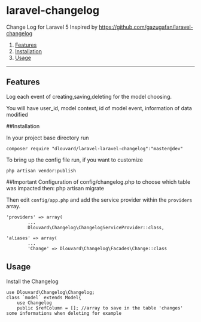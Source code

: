 # laravel-changelog
Change Log for Laravel 5
Inspired by https://github.com/gazugafan/laravel-changelog

1. [Features](#features)
2. [Installation](#installation)
3. [Usage](#usage)

----
<a id="features"></a>
## Features
Log each event of creating,saving,deleting for the model choosing.

You will have user_id, model context, id of model event, information of data modified

<a id="installation"></a>
##Installation

In your project base directory run

    composer require "dlouvard/laravel-laravel-changelog":"master@dev"
    
To bring up the config file run, if you want to customize

	php artisan vendor:publish
	
##Important
	Configuration of config/changelog.php to choose which table was impacted
	then:
	php artisan migrate
	
Then edit `config/app.php` and add the service provider within the `providers` array.
   
  	'providers' => array(
  		    ...
   		    Dlouvard\Changelog\ChangelogServiceProvider::class,
    
    'aliases' => array(
            ...
            'Change' => Dlouvard\Changelog\Facades\Change::class
            
<a id="usage"></a>
## Usage 
Install the Changelog

    use Dlouvard\Changelog\Changelog; 
    class `model` extends Model{
        use Changelog
        public $refColumn = []; //array to save in the table 'changes' some informations when deleting for example
    

